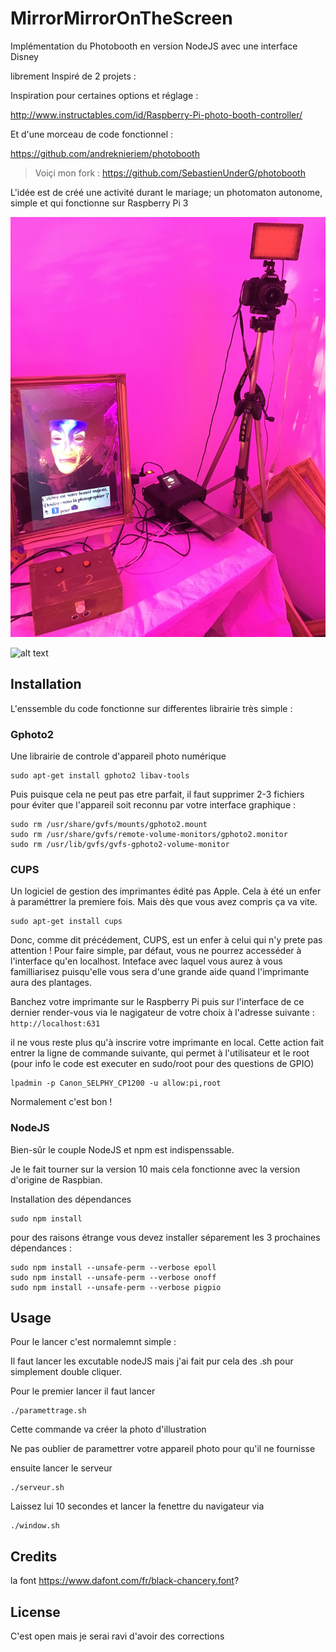 
# MirrorMirrorOnTheScreen

Implémentation du Photobooth en version NodeJS avec une interface Disney

librement Inspiré de 2 projets :

Inspiration pour certaines options et réglage :

http://www.instructables.com/id/Raspberry-Pi-photo-booth-controller/

Et d'une morceau de code fonctionnel :

https://github.com/andreknieriem/photobooth
> Voiçi mon fork :
https://github.com/SebastienUnderG/photobooth


L'idée est de créé une activité durant le mariage; un photomaton autonome, simple et qui fonctionne sur Raspberry Pi 3

![Finalement cela donne ça ](https://github.com/SebastienUnderG/MirrorMirrorOnTheScreen/blob/master/Illustrations/IMG_3645_no_exif.jpg "Finalement cela donne ça ")

![alt text](https://raw.githubusercontent.com/SebastienUnderG/MirrorMirrorOnTheScreen/Illustrations/IMG_3645_no_exif.jpg)


## Installation

L'enssemble du code fonctionne sur differentes librairie très simple :

### Gphoto2

Une librairie de controle d'appareil photo numérique

    sudo apt-get install gphoto2 libav-tools

Puis puisque cela ne peut pas etre parfait, il faut supprimer 2-3 fichiers pour éviter que l'appareil soit reconnu par votre interface graphique :

    sudo rm /usr/share/gvfs/mounts/gphoto2.mount
    sudo rm /usr/share/gvfs/remote-volume-monitors/gphoto2.monitor
    sudo rm /usr/lib/gvfs/gvfs-gphoto2-volume-monitor

### CUPS

Un logiciel de gestion des imprimantes édité pas Apple.
Cela à été un enfer à paraméttrer la premiere fois.
Mais dès que vous avez compris ça va vite.

    sudo apt-get install cups

Donc, comme dit précédement, CUPS, est un enfer à celui qui n'y prete pas attention  !
Pour faire simple, par défaut, vous ne pourrez accesséder à l'interface qu'en localhost.
Inteface avec laquel vous aurez à vous familliarisez puisqu'elle vous sera d'une grande aide quand l'imprimante aura des plantages.

Banchez votre imprimante sur le Raspberry Pi puis sur l'interface de ce dernier render-vous via le nagigateur de votre choix à l'adresse suivante :
`http://localhost:631`

il ne vous reste plus qu'à inscrire votre imprimante en local.
Cette action fait entrer la ligne de commande suivante, qui permet à l'utilisateur et le root (pour info le code est executer en sudo/root pour des questions de GPIO)

    lpadmin -p Canon_SELPHY_CP1200 -u allow:pi,root

Normalement c'est bon !

### NodeJS

Bien-sûr le couple NodeJS et npm est indispenssable.

Je le fait tourner sur la version 10 mais cela fonctionne avec la version d'origine de Raspbian.


Installation des dépendances

    sudo npm install

pour des raisons étrange vous devez installer séparement les 3 prochaines dépendances :

    sudo npm install --unsafe-perm --verbose epoll
    sudo npm install --unsafe-perm --verbose onoff
    sudo npm install --unsafe-perm --verbose pigpio



## Usage

Pour le lancer c'est normalemnt simple :

Il faut lancer les excutable nodeJS mais j'ai fait pur cela des .sh pour simplement double cliquer.

Pour le premier lancer il faut lancer

    ./paramettrage.sh

Cette commande va créer la photo d'illustration

Ne pas oublier de paramettrer votre appareil photo pour qu'il ne fournisse

ensuite lancer le serveur

    ./serveur.sh

Laissez lui 10 secondes et lancer la fenettre du navigateur via

    ./window.sh


## Credits

la font https://www.dafont.com/fr/black-chancery.font?

## License

C'est open mais je serai ravi d'avoir des corrections
